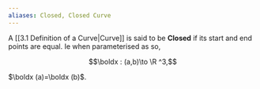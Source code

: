 ```yaml
---
aliases: Closed, Closed Curve
---
```


A [[3.1 Definition of a Curve|Curve]] is said to be **Closed** if its start and end points are equal. Ie when parameterised as so,

$$\boldx : (a,b)\to \R ^3,$$

$\boldx (a)=\boldx (b)$.
